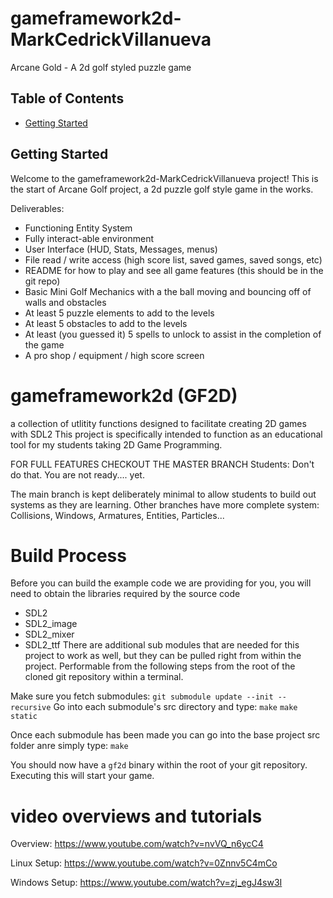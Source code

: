 # gameframework2d-MarkCedrickVillanueva

Arcane Gold - A 2d golf styled puzzle game

## Table of Contents

- [Getting Started](#getting-started)

## Getting Started

Welcome to the gameframework2d-MarkCedrickVillanueva project! 
This is the start of Arcane Golf project, a 2d puzzle golf style game in the works.

Deliverables:
- Functioning Entity System
- Fully interact-able environment
- User Interface (HUD, Stats, Messages, menus)
- File read / write access (high score list, saved games, saved songs, etc)
- README for how to play and see all game features (this should be in the git repo)
- Basic Mini Golf Mechanics with a the ball moving and bouncing off of walls and obstacles
- At least 5 puzzle elements to add to the levels
- At least 5 obstacles to add to the levels
- At least (you guessed it) 5 spells to unlock to assist in the completion of the game
- A pro shop / equipment / high score screen



# gameframework2d (GF2D)
a collection of utlitity functions designed to facilitate creating 2D games with SDL2
This project is specifically intended to function as an educational tool for my students taking 2D Game Programming.

FOR FULL FEATURES CHECKOUT THE MASTER BRANCH
Students: Don't do that.  You are not ready.... yet.

The main branch is kept deliberately minimal to allow students to build out systems as they are learning.
Other branches have more complete system: Collisions, Windows, Armatures, Entities, Particles...

# Build Process

Before you can build the example code we are providing for you, you will need to obtain the libraries required
by the source code
 - SDL2
 - SDL2_image
 - SDL2_mixer
 - SDL2_ttf
There are additional sub modules that are needed for this project to work as well, but they can be pulled right from within the project.
Performable from the following steps from the root of the cloned git repository within a terminal. 

Make sure you fetch submodules: `git submodule update --init --recursive`
Go into each submodule's src directory and type:
`make`
`make static`

Once each submodule has been made you can go into the base project src folder anre simply type:
`make`

You should now have a `gf2d` binary within the root of your git repository. Executing this will start your game.

# video overviews and tutorials
Overview: https://www.youtube.com/watch?v=nvVQ_n6ycC4

Linux Setup: https://www.youtube.com/watch?v=0Znnv5C4mCo

Windows Setup: https://www.youtube.com/watch?v=zj_egJ4sw3I

